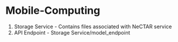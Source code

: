 # Mobile-Computing

1. Storage Service - Contains files associated with NeCTAR service
  1. API Endpoint - Storage Service/model_endpoint 
